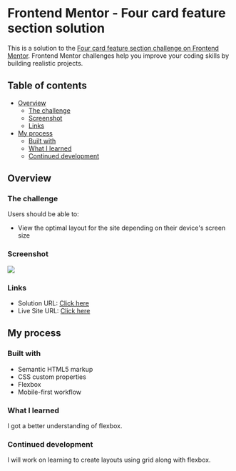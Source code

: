 # Frontend Mentor - Four card feature section solution

This is a solution to the [Four card feature section challenge on Frontend Mentor](https://www.frontendmentor.io/challenges/four-card-feature-section-weK1eFYK). Frontend Mentor challenges help you improve your coding skills by building realistic projects.

## Table of contents

- [Overview](#overview)
  - [The challenge](#the-challenge)
  - [Screenshot](#screenshot)
  - [Links](#links)
- [My process](#my-process)
  - [Built with](#built-with)
  - [What I learned](#what-i-learned)
  - [Continued development](#continued-development)

## Overview

### The challenge

Users should be able to:

- View the optimal layout for the site depending on their device's screen size

### Screenshot

<img src='https://i.ibb.co/fMv1qW5/screencapture-127-0-0-1-5500-index-html-2022-04-07-16-36-59.png'>

### Links

- Solution URL: [Click here](https://github.com/Ninjas-T/four-card-feature-section-Sara)
- Live Site URL: [Click here](https://ninjas-t.github.io/four-card-feature-section-Sara/)

## My process

### Built with

- Semantic HTML5 markup
- CSS custom properties
- Flexbox
- Mobile-first workflow

### What I learned

I got a better understanding of flexbox.

### Continued development

I will work on learning to create layouts using grid along with flexbox.
